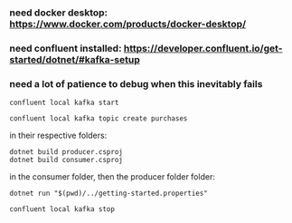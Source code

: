 ### need docker desktop: https://www.docker.com/products/docker-desktop/

### need confluent installed: https://developer.confluent.io/get-started/dotnet/#kafka-setup

### need a lot of patience to debug when this inevitably fails

```
confluent local kafka start
```

```
confluent local kafka topic create purchases
```

in their respective folders:

```
dotnet build producer.csproj
dotnet build consumer.csproj
```

in the consumer folder, then the producer folder folder:

```
dotnet run "$(pwd)/../getting-started.properties"
```

```
confluent local kafka stop
```
